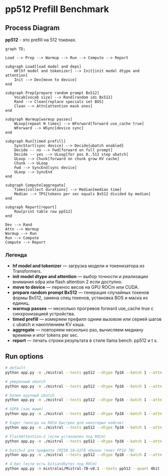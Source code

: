 # pp512 Prefill Benchmark

## Process Diagram
**pp512** - это prefill на 512 токенах.

```mermaid
graph TD;

Load --> Prep --> Warmup --> Run --> Compute --> Report

subgraph Load[load model and deps]
    HF[hf model and tokenizer] --> Init[init model dtype and attention]
    Init --> Dev[move to device]
end

subgraph Prep[prepare random prompt Bx512]
    Vocab[vocab size] --> Rand[random ids Bx512]
    Rand --> Clean[replace specials set BOS]
    Clean --> Attn[attention mask ones]
end

subgraph Warmup[warmup passes]
    WLoop[repeat N times] --> WForward[forward use_cache true]
    WForward --> WSync[device sync]
end

subgraph Run[timed prefill]
    SyncStart[sync device] --> Decide{ubatch enabled}
    Decide -- no --> Fwd[forward on full prompt]
    Decide -- yes --> ULoop[for pos 0..512 step ubatch]
    ULoop --> Chunk[forward on chunk grow KV cache]
    Chunk --> ULoop
    Fwd --> SyncEnd[sync device]
    ULoop --> SyncEnd
end

subgraph Compute[aggregate]
    Times[collect durations] --> Median[median time]
    Median --> TPS[tokens per sec equals Bx512 divided by median]
end

subgraph Report[report]
    Row[print table row pp512]
end

Dev --> Rand
Attn --> Warmup
Warmup --> Run
Run --> Compute
Compute --> Report
```

### Легенда
- **hf model and tokenizer** — загрузка модели и токенизатора из Transformers.
- **init model dtype and attention** — выбор точности и реализации внимания sdpa или flash attention 2 если доступно.
- **move to device** — перенос весов на GPU ROCm или CUDA.
- **prepare random prompt Bx512** — генерация случайных токенов формы Bx512, замена спец токенов, установка BOS и маска из единиц.
- **warmup passes** — несколько прогревов forward use_cache true с синхронизацией устройства.
- **timed prefill** — измеряем префилл одним вызовом или серией шагов с ubatch и накоплением KV кэша.
- **aggregate** — повторяем несколько раз, вычисляем медиану времени и итог tokens per sec.
- **report** — печать строки результата в стиле llama bench: pp512 и t s.


## Run options

```bash
# default
python app.py -m ./mistral --tests pp512 --dtype fp16 --batch 1 --attn sdpa --warmup 3 --iters 10 

# умеренный ubatch
python app.py -m ./mistral --tests pp512 --dtype fp16 --batch 1 --attn sdpa --ubatch 128 --warmup 3 --iters 10 

# более крупный ubatch
python app.py -m ./mistral --tests pp512 --dtype fp16 --batch 1 --attn sdpa --ubatch 256 --warmup 3 --iters 10 

# SDPA (как выше)
python app.py -m ./mistral --tests pp512 --dtype fp16 --batch 1 --attn sdpa  --iters 10 

# Eager (иногда на ROCm быстрее для некоторых кейсов)
python app.py -m ./mistral --tests pp512 --dtype fp16 --batch 1 --attn eager --iters 10 

# FlashAttention-2 (если установлен под ROCm)
python app.py -m ./mistral --tests pp512 --dtype fp16 --batch 1 --attn flash_attention_2 --iters 10 

# batch=2 для префилла (MI50 16–32ГБ обычно тянет FP16 7B)
python app.py -m ./mistral --tests pp512 --dtype fp16 --batch 2 --attn sdpa --ubatch 128 --iters 8 

# 4-бит (если есть bitsandbytes под ROCm)
python app.py -m mistralai/Mistral-7B-v0.1 --tests pp512 --quant 4bit --dtype fp16 --batch 1 --attn sdpa --iters 10 
```

